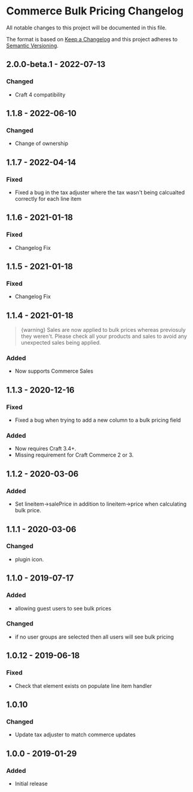 # Commerce Bulk Pricing Changelog

All notable changes to this project will be documented in this file.

The format is based on [Keep a Changelog](http://keepachangelog.com/) and this project adheres to [Semantic Versioning](http://semver.org/).
## 2.0.0-beta.1 - 2022-07-13
### Changed
- Craft 4 compatibility

## 1.1.8 - 2022-06-10
### Changed
- Change of ownership

## 1.1.7 - 2022-04-14

### Fixed

-   Fixed a bug in the tax adjuster where the tax wasn't being calcualted correctly for each line item

## 1.1.6 - 2021-01-18

### Fixed

-   Changelog Fix

## 1.1.5 - 2021-01-18

### Fixed

-   Changelog Fix

## 1.1.4 - 2021-01-18

> {warning} Sales are now applied to bulk prices whereas previosuly they weren't. Please check all your products and sales to avoid any unexpected sales being applied.

### Added

-   Now supports Commerce Sales

## 1.1.3 - 2020-12-16

### Fixed

-   Fixed a bug when trying to add a new column to a bulk pricing field

### Added

-   Now requires Craft 3.4+.
-   Missing requirement for Craft Commerce 2 or 3.

## 1.1.2 - 2020-03-06

### Added

-   Set lineitem->salePrice in addition to lineitem->price when calculating bulk price.

## 1.1.1 - 2020-03-06

### Changed

-   plugin icon.

## 1.1.0 - 2019-07-17

### Added

-   allowing guest users to see bulk prices

### Changed

-   if no user groups are selected then all users will see bulk pricing

## 1.0.12 - 2019-06-18

### Fixed

-   Check that element exists on populate line item handler

## 1.0.10

### Changed

-   Update tax adjuster to match commerce updates

## 1.0.0 - 2019-01-29

### Added

-   Initial release
